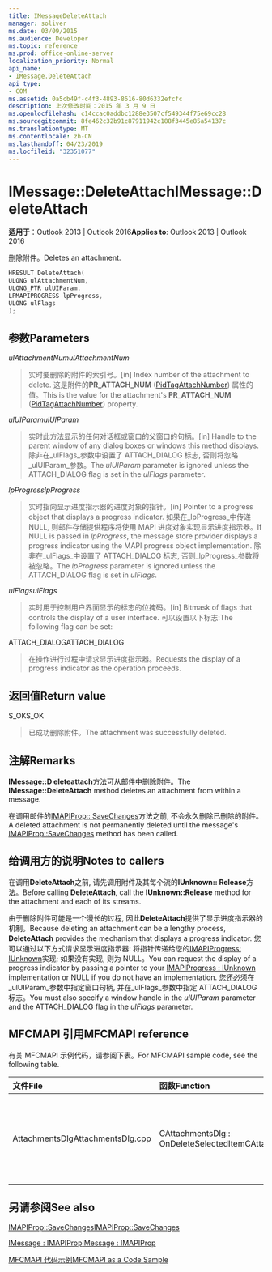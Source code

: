 ```yaml
---
title: IMessageDeleteAttach
manager: soliver
ms.date: 03/09/2015
ms.audience: Developer
ms.topic: reference
ms.prod: office-online-server
localization_priority: Normal
api_name:
- IMessage.DeleteAttach
api_type:
- COM
ms.assetid: 0a5cb49f-c4f3-4893-8616-80d6332efcfc
description: 上次修改时间：2015 年 3 月 9 日
ms.openlocfilehash: c14ccac0addbc1288e3507cf549344f75e69cc28
ms.sourcegitcommit: 8fe462c32b91c87911942c188f3445e85a54137c
ms.translationtype: MT
ms.contentlocale: zh-CN
ms.lasthandoff: 04/23/2019
ms.locfileid: "32351077"
---
```

# <a name="imessagedeleteattach"></a><span data-ttu-id="87abf-103">IMessage::DeleteAttach</span><span class="sxs-lookup"><span data-stu-id="87abf-103">IMessage::DeleteAttach</span></span>

  
  
<span data-ttu-id="87abf-104">**适用于**：Outlook 2013 | Outlook 2016</span><span class="sxs-lookup"><span data-stu-id="87abf-104">**Applies to**: Outlook 2013 | Outlook 2016</span></span> 
  
<span data-ttu-id="87abf-105">删除附件。</span><span class="sxs-lookup"><span data-stu-id="87abf-105">Deletes an attachment.</span></span>
  
```cpp
HRESULT DeleteAttach(
ULONG ulAttachmentNum,
ULONG_PTR ulUIParam,
LPMAPIPROGRESS lpProgress,
ULONG ulFlags
);
```

## <a name="parameters"></a><span data-ttu-id="87abf-106">参数</span><span class="sxs-lookup"><span data-stu-id="87abf-106">Parameters</span></span>

 <span data-ttu-id="87abf-107">_ulAttachmentNum_</span><span class="sxs-lookup"><span data-stu-id="87abf-107">_ulAttachmentNum_</span></span>
  
> <span data-ttu-id="87abf-108">实时要删除的附件的索引号。</span><span class="sxs-lookup"><span data-stu-id="87abf-108">[in] Index number of the attachment to delete.</span></span> <span data-ttu-id="87abf-109">这是附件的**PR_ATTACH_NUM** ([PidTagAttachNumber](pidtagattachnumber-canonical-property.md)) 属性的值。</span><span class="sxs-lookup"><span data-stu-id="87abf-109">This is the value for the attachment's **PR_ATTACH_NUM** ([PidTagAttachNumber](pidtagattachnumber-canonical-property.md)) property.</span></span>
    
 <span data-ttu-id="87abf-110">_ulUIParam_</span><span class="sxs-lookup"><span data-stu-id="87abf-110">_ulUIParam_</span></span>
  
> <span data-ttu-id="87abf-111">实时此方法显示的任何对话框或窗口的父窗口的句柄。</span><span class="sxs-lookup"><span data-stu-id="87abf-111">[in] Handle to the parent window of any dialog boxes or windows this method displays.</span></span> <span data-ttu-id="87abf-112">除非在_ulFlags_参数中设置了 ATTACH_DIALOG 标志, 否则将忽略_ulUIParam_参数。</span><span class="sxs-lookup"><span data-stu-id="87abf-112">The  _ulUIParam_ parameter is ignored unless the ATTACH_DIALOG flag is set in the  _ulFlags_ parameter.</span></span> 
    
 <span data-ttu-id="87abf-113">_lpProgress_</span><span class="sxs-lookup"><span data-stu-id="87abf-113">_lpProgress_</span></span>
  
> <span data-ttu-id="87abf-114">实时指向显示进度指示器的进度对象的指针。</span><span class="sxs-lookup"><span data-stu-id="87abf-114">[in] Pointer to a progress object that displays a progress indicator.</span></span> <span data-ttu-id="87abf-115">如果在_lpProgress_中传递 NULL, 则邮件存储提供程序将使用 MAPI 进度对象实现显示进度指示器。</span><span class="sxs-lookup"><span data-stu-id="87abf-115">If NULL is passed in  _lpProgress_, the message store provider displays a progress indicator using the MAPI progress object implementation.</span></span> <span data-ttu-id="87abf-116">除非在_ulFlags_中设置了 ATTACH_DIALOG 标志, 否则_lpProgress_参数将被忽略。</span><span class="sxs-lookup"><span data-stu-id="87abf-116">The  _lpProgress_ parameter is ignored unless the ATTACH_DIALOG flag is set in  _ulFlags_.</span></span>
    
 <span data-ttu-id="87abf-117">_ulFlags_</span><span class="sxs-lookup"><span data-stu-id="87abf-117">_ulFlags_</span></span>
  
> <span data-ttu-id="87abf-118">实时用于控制用户界面显示的标志的位掩码。</span><span class="sxs-lookup"><span data-stu-id="87abf-118">[in] Bitmask of flags that controls the display of a user interface.</span></span> <span data-ttu-id="87abf-119">可以设置以下标志:</span><span class="sxs-lookup"><span data-stu-id="87abf-119">The following flag can be set:</span></span>
    
<span data-ttu-id="87abf-120">ATTACH_DIALOG</span><span class="sxs-lookup"><span data-stu-id="87abf-120">ATTACH_DIALOG</span></span> 
  
> <span data-ttu-id="87abf-121">在操作进行过程中请求显示进度指示器。</span><span class="sxs-lookup"><span data-stu-id="87abf-121">Requests the display of a progress indicator as the operation proceeds.</span></span>
    
## <a name="return-value"></a><span data-ttu-id="87abf-122">返回值</span><span class="sxs-lookup"><span data-stu-id="87abf-122">Return value</span></span>

<span data-ttu-id="87abf-123">S_OK</span><span class="sxs-lookup"><span data-stu-id="87abf-123">S_OK</span></span> 
  
> <span data-ttu-id="87abf-124">已成功删除附件。</span><span class="sxs-lookup"><span data-stu-id="87abf-124">The attachment was successfully deleted.</span></span>
    
## <a name="remarks"></a><span data-ttu-id="87abf-125">注解</span><span class="sxs-lookup"><span data-stu-id="87abf-125">Remarks</span></span>

<span data-ttu-id="87abf-126">**IMessage::D eleteattach**方法可从邮件中删除附件。</span><span class="sxs-lookup"><span data-stu-id="87abf-126">The **IMessage::DeleteAttach** method deletes an attachment from within a message.</span></span> 
  
<span data-ttu-id="87abf-127">在调用邮件的[IMAPIProp:: SaveChanges](imapiprop-savechanges.md)方法之前, 不会永久删除已删除的附件。</span><span class="sxs-lookup"><span data-stu-id="87abf-127">A deleted attachment is not permanently deleted until the message's [IMAPIProp::SaveChanges](imapiprop-savechanges.md) method has been called.</span></span> 
  
## <a name="notes-to-callers"></a><span data-ttu-id="87abf-128">给调用方的说明</span><span class="sxs-lookup"><span data-stu-id="87abf-128">Notes to callers</span></span>

<span data-ttu-id="87abf-129">在调用**DeleteAttach**之前, 请先调用附件及其每个流的**IUnknown:: Release**方法。</span><span class="sxs-lookup"><span data-stu-id="87abf-129">Before calling **DeleteAttach**, call the **IUnknown::Release** method for the attachment and each of its streams.</span></span> 
  
<span data-ttu-id="87abf-130">由于删除附件可能是一个漫长的过程, 因此**DeleteAttach**提供了显示进度指示器的机制。</span><span class="sxs-lookup"><span data-stu-id="87abf-130">Because deleting an attachment can be a lengthy process, **DeleteAttach** provides the mechanism that displays a progress indicator.</span></span> <span data-ttu-id="87abf-131">您可以通过以下方式请求显示进度指示器: 将指针传递给您的[IMAPIProgress: IUnknown](imapiprogressiunknown.md)实现; 如果没有实现, 则为 NULL。</span><span class="sxs-lookup"><span data-stu-id="87abf-131">You can request the display of a progress indicator by passing a pointer to your [IMAPIProgress : IUnknown](imapiprogressiunknown.md) implementation or NULL if you do not have an implementation.</span></span> <span data-ttu-id="87abf-132">您还必须在_ulUIParam_参数中指定窗口句柄, 并在_ulFlags_参数中指定 ATTACH_DIALOG 标志。</span><span class="sxs-lookup"><span data-stu-id="87abf-132">You must also specify a window handle in the  _ulUIParam_ parameter and the ATTACH_DIALOG flag in the  _ulFlags_ parameter.</span></span> 
  
## <a name="mfcmapi-reference"></a><span data-ttu-id="87abf-133">MFCMAPI 引用</span><span class="sxs-lookup"><span data-stu-id="87abf-133">MFCMAPI reference</span></span>

<span data-ttu-id="87abf-134">有关 MFCMAPI 示例代码，请参阅下表。</span><span class="sxs-lookup"><span data-stu-id="87abf-134">For MFCMAPI sample code, see the following table.</span></span>
  
|<span data-ttu-id="87abf-135">**文件**</span><span class="sxs-lookup"><span data-stu-id="87abf-135">**File**</span></span>|<span data-ttu-id="87abf-136">**函数**</span><span class="sxs-lookup"><span data-stu-id="87abf-136">**Function**</span></span>|<span data-ttu-id="87abf-137">**备注**</span><span class="sxs-lookup"><span data-stu-id="87abf-137">**Comment**</span></span>|
|:-----|:-----|:-----|
|<span data-ttu-id="87abf-138">AttachmentsDlg</span><span class="sxs-lookup"><span data-stu-id="87abf-138">AttachmentsDlg.cpp</span></span>  <br/> |<span data-ttu-id="87abf-139">CAttachmentsDlg:: OnDeleteSelectedItem</span><span class="sxs-lookup"><span data-stu-id="87abf-139">CAttachmentsDlg::OnDeleteSelectedItem</span></span>  <br/> |<span data-ttu-id="87abf-140">MFCMAPI 使用**IMessage::D eleteattach**方法删除选定附件。</span><span class="sxs-lookup"><span data-stu-id="87abf-140">MFCMAPI uses the **IMessage::DeleteAttach** method to delete the selected attachment.</span></span>  <br/> |
   
## <a name="see-also"></a><span data-ttu-id="87abf-141">另请参阅</span><span class="sxs-lookup"><span data-stu-id="87abf-141">See also</span></span>



[<span data-ttu-id="87abf-142">IMAPIProp::SaveChanges</span><span class="sxs-lookup"><span data-stu-id="87abf-142">IMAPIProp::SaveChanges</span></span>](imapiprop-savechanges.md)
  
[<span data-ttu-id="87abf-143">IMessage : IMAPIProp</span><span class="sxs-lookup"><span data-stu-id="87abf-143">IMessage : IMAPIProp</span></span>](imessageimapiprop.md)


[<span data-ttu-id="87abf-144">MFCMAPI 代码示例</span><span class="sxs-lookup"><span data-stu-id="87abf-144">MFCMAPI as a Code Sample</span></span>](mfcmapi-as-a-code-sample.md)

